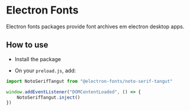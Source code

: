 # Electron Fonts

Electron fonts packages provide font archives em electron desktop apps.

## How to use

* Install the package

* On your `preload.js`, add:

```ts
import NotoSerifTangut from "@electron-fonts/noto-serif-tangut"

window.addEventListener("DOMContentLoaded", () => {
    NotoSerifTangut.inject()
})
```